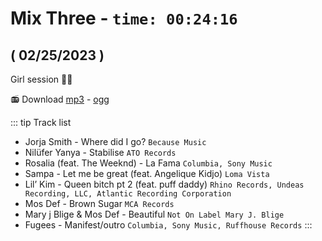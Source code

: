 #  Mix Three - `time: 00:24:16`
## ( 02/25/2023 )

Girl session 👸🏽

<my-live-archives url="https://live.rouquin.me/archives/MixThree.mp4" urltrack="./vtt/MixThree.vtt" datenamemix="02/25/2023 :: Mix Three"></my-live-archives>

📻 Download [mp3](https://live.rouquin.me/archives/MixThree.mp3) - [ogg](https://live.rouquin.me/archives/MixThree.ogg)

::: tip Track list

- Jorja Smith - Where did I go? `Because Music`
- Nilüfer Yanya - Stabilise `ATO Records`
- Rosalia (feat. The Weeknd) - La Fama `Columbia, Sony Music`
- Sampa - Let me be great (feat. Angelique Kidjo) `Loma Vista`
- Lil’ Kim - Queen bitch pt 2 (feat. puff daddy) `Rhino Records, Undeas Recording, LLC, Atlantic Recording Corporation`
- Mos Def - Brown Sugar `MCA Records`
- Mary j Blige & Mos Def - Beautiful `Not On Label Mary J. Blige`
- Fugees - Manifest/outro `Columbia, Sony Music, Ruffhouse Records`
:::